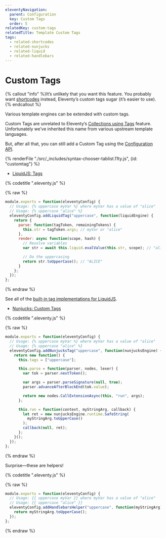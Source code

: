 ```yaml
---
eleventyNavigation:
  parent: Configuration
  key: Custom Tags
  order: 5
relatedKey: custom-tags
relatedTitle: Template Custom Tags
tags:
  - related-shortcodes
  - related-nunjucks
  - related-liquid
  - related-handlebars
---
```

# Custom Tags

{% callout "info" %}It’s unlikely that you want this feature. You probably want <a href="/docs/shortcodes/">shortcodes</a> instead, Eleventy’s custom tags sugar (it’s easier to use).{% endcallout %}

Various template engines can be extended with custom tags.

Custom Tags are unrelated to Eleventy’s [Collections using Tags](/docs/collections/) feature. Unfortunately we’ve inherited this name from various upstream template languages.

But, after all that, you can still add a Custom Tag using the [Configuration API](/docs/config/#using-the-configuration-api).

<is-land on:visible import="/js/seven-minute-tabs.js">
<seven-minute-tabs>
  {% renderFile "./src/_includes/syntax-chooser-tablist.11ty.js", {id: "customtag"} %}
  <div id="customtag-liquid" role="tabpanel">


* [LiquidJS: Tags](https://liquidjs.com/tutorials/register-filters-tags.html)

{% codetitle ".eleventy.js" %}

{% raw %}
```js
module.exports = function(eleventyConfig) {
  // Usage: {% uppercase myVar %} where myVar has a value of "alice"
  // Usage: {% uppercase "alice" %}
  eleventyConfig.addLiquidTag("uppercase", function(liquidEngine) {
    return {
      parse: function(tagToken, remainingTokens) {
        this.str = tagToken.args; // myVar or "alice"
      },
      render: async function(scope, hash) {
        // Resolve variables
        var str = await this.liquid.evalValue(this.str, scope); // "alice"

        // Do the uppercasing
        return str.toUpperCase(); // "ALICE"
      }
    };
  });
};
```
{% endraw %}

See all of the [built-in tag implementations for LiquidJS](https://liquidjs.com/tags/overview.html).

  </div>
  <div id="customtag-njk" role="tabpanel">

* [Nunjucks: Custom Tags](https://mozilla.github.io/nunjucks/api.html#custom-tags)


{% codetitle ".eleventy.js" %}

{% raw %}
```js
module.exports = function(eleventyConfig) {
  // Usage: {% uppercase myVar %} where myVar has a value of "alice"
  // Usage: {% uppercase "alice" %}
  eleventyConfig.addNunjucksTag("uppercase", function(nunjucksEngine) {
    return new function() {
      this.tags = ["uppercase"];

      this.parse = function(parser, nodes, lexer) {
        var tok = parser.nextToken();

        var args = parser.parseSignature(null, true);
        parser.advanceAfterBlockEnd(tok.value);

        return new nodes.CallExtensionAsync(this, "run", args);
      };

      this.run = function(context, myStringArg, callback) {
        let ret = new nunjucksEngine.runtime.SafeString(
          myStringArg.toUpperCase()
        );
        callback(null, ret);
      };
    }();
  });
};
```
{% endraw %}

  </div>
  <div id="customtag-hbs" role="tabpanel">

Surprise—these are helpers!

{% codetitle ".eleventy.js" %}

{% raw %}
```js
module.exports = function(eleventyConfig) {
  // Usage: {{ uppercase myVar }} where myVar has a value of "alice"
  // Usage: {{ uppercase "alice" }}
  eleventyConfig.addHandlebarsHelper("uppercase", function(myStringArg) {
    return myStringArg.toUpperCase();
  });
};
```
{% endraw %}

  </div>
</seven-minute-tabs>
</is-land>